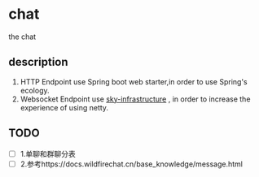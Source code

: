 # chat

the chat

## description

1. HTTP Endpoint use Spring boot web starter,in order to use Spring's ecology.
2. Websocket Endpoint use [sky-infrastructure](https://github.com/fzdwx/sky)
   , in order to increase the experience of using netty.



## TODO

- [ ] 1.单聊和群聊分表
- [ ] 2.参考https://docs.wildfirechat.cn/base_knowledge/message.html